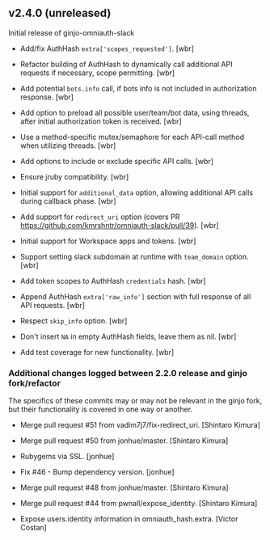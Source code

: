 ## v2.4.0 (unreleased)
Initial release of ginjo-omniauth-slack

* Add/fix AuthHash `extra['scopes_requested']`. [wbr]

* Refactor building of AuthHash to dynamically call additional API requests if necessary, scope permitting. [wbr]

* Add potential `bots.info` call, if bots info is not included in authorization response. [wbr]

* Add option to preload all possible user/team/bot data, using threads, after initial authorization token is received. [wbr]

* Use a method-specific mutex/semaphore for each API-call method when utilizing threads. [wbr]

* Add options to include or exclude specific API calls. [wbr]

* Ensure jruby compatibility. [wbr]

* Initial support for `additional_data` option, allowing additional API calls during callback phase. [wbr]

* Add support for `redirect_uri` option (covers PR https://github.com/kmrshntr/omniauth-slack/pull/39). [wbr]

* Initial support for Workspace apps and tokens. [wbr]

* Support setting slack subdomain at runtime with `team_domain` option. [wbr]

* Add token scopes to AuthHash `credentials` hash. [wbr]

* Append AuthHash `extra['raw_info']` section with full response of all API requests. [wbr]

* Respect `skip_info` option. [wbr]

* Don't insert `NA` in empty AuthHash fields, leave them as nil. [wbr]

* Add test coverage for new functionality. [wbr]


### Additional changes logged between 2.2.0 release and ginjo fork/refactor

The specifics of these commits may or may not be relevant in the ginjo fork, but their functionality is covered in one way or another.

* Merge pull request #51 from vadim7j7/fix-redirect_uri. [Shintaro Kimura]

* Merge pull request #50 from jonhue/master. [Shintaro Kimura]

* Rubygems via SSL. [jonhue]

* Fix #46 - Bump dependency version. [jonhue]

* Merge pull request #48 from jonhue/master. [Shintaro Kimura]

* Merge pull request #44 from pwnall/expose_identity. [Shintaro Kimura]

* Expose users.identity information in omniauth_hash.extra. [Victor Costan]


